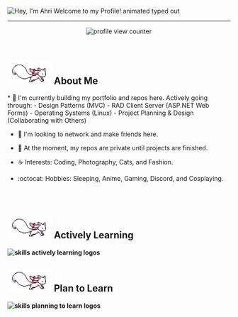 <!--Description

Inspiration:
HyunCafe
-->
<img src="https://readme-typing-svg.demolab.com?font=Operator+Mono&size=37&duration=2800&pause=2000&color=FAFAFA&center=true&vCenter=true&width=940&height=50&lines=Hey%2C+I'm+Ahri+Welcome+to+my+Profile!" align="middle" alt="Hey, I'm Ahri Welcome to my Profile! animated typed out">
<hr/>
<p align="center">
    <img src="https://komarev.com/ghpvc/?username=Ahripyx&color=0079fa&style=flat-square&label=PROFILE+VIEWS" alt="profile view counter">
</p> <br>
<div>
    <h2><img src="assets/kyubey.gif" width="100"/> <strong>About Me</strong> </h2>
<div/>
* 🌳 I'm currently building my portfolio and repos here.  
  Actively going through:  
  - Design Patterns (MVC)  
  - RAD Client Server (ASP.NET Web Forms)  
  - Operating Systems (Linux)  
  - Project Planning & Design (Collaborating with Others)  

* 🐾 I'm looking to network and make friends here.  

* 🌊 At the moment, my repos are private until projects are finished.  

* ☕ Interests: Coding, Photography, Cats, and Fashion.  

* :octocat: Hobbies: Sleeping, Anime, Gaming, Discord, and Cosplaying.

<h2></h2><br>
<div>
    <h2><img src="assets/kyubey.gif" width="100"/> <strong>Actively Learning <strong/></h2>
    <img src="https://skillicons.dev/icons?i=git,linux,html,css,js,python,mysql,c#" alt="skills actively learning logos"> <br> 
    <h2><img src="assets/kyubey.gif" width="100"/> <strong>Plan to Learn <strong/></h2>
    <img src="https://skillicons.dev/icons?i=lua,cpp" alt="skills planning to learn logos">
</div>
